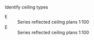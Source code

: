 <span class="transform-to-uppercase">Identify ceiling types</span>

<dl>
<dt class="building-components-dt-block">
<div markdown="1">
E
</div>
</dt>
<dd class="building-components-dd-block">
<div markdown="1">
<span class="transform-to-uppercase">Series reflected ceiling plans <span class="highlight-red">1:100</span></span>
</div>
</dd>

<dt class="building-components-dt-block">
<div markdown="1">
E
</div>
</dt>
<dd class="building-components-dd-block">
<div markdown="1">
<span class="transform-to-uppercase">Series reflected ceiling plans <span class="highlight-red">1:100</span></span>
</div>
</dd>
</dl>
